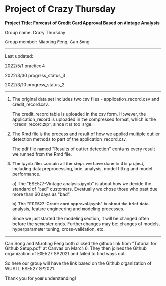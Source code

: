# Project of Crazy Thursday

**Project Title: Forecast of Credit Card Approval Based on Vintage Analysis**

Group name: Crazy Thursday

Group member: Miaoting Feng, Can Song

******
Last updated: 

2022/5/1     practice 4

2022/3/30    progress_status_3

2022/3/10    progress_status_2

******
1) The original data set includes two csv files - application_record.csv and credit_record.csv.
   
   The credit_record table is uploaded in the csv form. However, the application_record is uploaded in the compressed format, which is the "credir_record.zip", since it is    too large.

2) The Rmd file is the process and result of how we applied multiple outlier detection methods to part of the application_record.csv.

   The pdf file named "Results of outlier detection" contains every result we runned from the Rmd file.

3) The ipynb files contain all the steps we have done in this project, including data preprocessing, brief analysis, model fitting and model performance.
   
   a) The "ESE527-Vintage analysis.ipynb" is about how we decide the standard of "bad" customers. Eventually we chose those who past due more than 60 days as "bad".
   
   b) The "ESE527-Credit card approval.ipynb" is about the brief data analysis, feature engineering and modeling processes. 
   
      Since we just started the modeling section, it will be changed often before the semester ends. Further changes may be: changes of models, hyperparameter tuning, cross-validation, etc.

******
Can Song and Miaoting Feng both clicked the github link from "Tutorial for Github Setup.pdf" at Canvas on March 6. 
They then joined the Github organization of ESE527 SP2021 and failed to find ways out. 

So here our group will have the link based on the Github organization of WUSTL ESE527 SP2021.

Thank you for your understanding!

